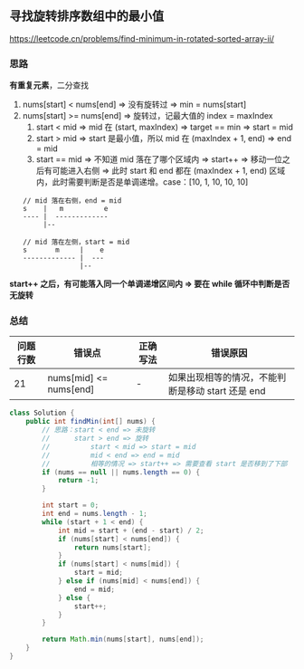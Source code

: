 ## 寻找旋转排序数组中的最小值

<https://leetcode.cn/problems/find-minimum-in-rotated-sorted-array-ii/>

### 思路

**有重复元素**，二分查找

1. nums[start] < nums[end] => 没有旋转过 => min = nums[start]
2. nums[start] >= nums[end] => 旋转过，记最大值的 index = maxIndex
    1. start < mid => mid 在 (start, maxIndex) => target == min => start = mid
    2. start > mid => start 是最小值，所以 mid 在 (maxIndex + 1, end) => end = mid
    3. start == mid => 不知道 mid 落在了哪个区域内 => start++ => 移动一位之后有可能进入右侧 =>
       此时 start 和 end 都在 (maxIndex + 1, end) 区域内，此时需要判断是否是单调递增。case：[10, 1, 10, 10, 10]
      ```
      // mid 落在右侧，end = mid
      s    |   m          e
      ---- |  -------------
           |--
   
      // mid 落在左侧，start = mid
      s       m     |    e
      ------------- |  ---
                    |--
      ```

**start++ 之后，有可能落入同一个单调递增区间内 => 要在 while 循环中判断是否无旋转**

### 总结

| 问题行数 | 错误点                    | 正确写法 | 错误原因                           |
|------|------------------------|------|--------------------------------|
| 21   | nums[mid] <= nums[end] | -    | 如果出现相等的情况，不能判断是移动 start 还是 end |

```java
class Solution {
    public int findMin(int[] nums) {
        // 思路：start < end => 未旋转
        // 		start > end => 旋转
        // 			start < mid => start = mid
        //			mid < end => end = mid
        //			相等的情况 => start++ => 需要查看 start 是否移到了下部
        if (nums == null || nums.length == 0) {
            return -1;
        }

        int start = 0;
        int end = nums.length - 1;
        while (start + 1 < end) {
            int mid = start + (end - start) / 2;
            if (nums[start] < nums[end]) {
                return nums[start];
            }
            if (nums[start] < nums[mid]) {
                start = mid;
            } else if (nums[mid] < nums[end]) {
                end = mid;
            } else {
                start++;
            }
        }

        return Math.min(nums[start], nums[end]);
    }
}
```
